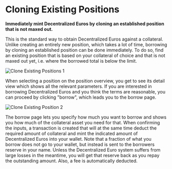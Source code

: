 # Cloning Existing Positions

**Immediately mint Decentralized Euros by cloning an established position that is not
  maxed out.**

This is the standard way to obtain Decentralized Euros against a collateral. Unlike creating an entirely new position, which takes a lot of time, borrowing by cloning an established position can be done immediately. To do so, find an existing position that is based on your collateral of choice and that is not maxed out yet, i.e. where the borrowed total is below the limit.

![Clone Existing Positions 1](https://github.com/DFXswiss/frankencoin-docu/assets/169650174/7d577278-fc16-46e9-a71d-7a04766b9c2b)


When selecting a position on the position overview, you get to see its detail view which shows all the relevant parameters. If you are interested in borrowing Decentralized Euros and you think the terms are reasonable, you can proceed by clicking "borrow", which leads you to the borrow page.

![Clone Existing Position 2](https://github.com/DFXswiss/frankencoin-docu/assets/169650174/3516c44d-8f19-45be-93e9-113b34455599)

The borrow page lets you specify how much you want to borrow and shows you how much of the collateral asset you need for that. When confirming the inputs, a transaction is created that will at the same time deduct the required amount of collateral and mint the indicated amount of Decentralized Euros into your wallet. Note that a fraction of what you borrow does not go to your wallet, but instead is sent to the borrowers reserve in your name. Unless the Decentralized Euro system suffers from large losses in the meantime, you will get that reserve back as you repay the outstanding amount. Also, a fee is automatically deducted.
